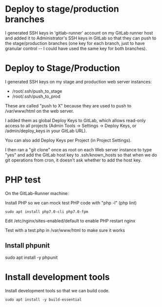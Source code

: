# Deploy to stage/production branches

I generated SSH keys in 'gitlab-runner' account on my
GitLab runner host and added it to Administrator's SSH
keys in GitLab so that they can push to the stage/production
branches (one key for each branch, just to have granular
control -- I could have used the same key for both branches).

# Deploy to Stage/Production

I generated SSH keys on my stage and production web server
instances:

- /root/.ssh/push_to_stage
- /root/.ssh/push_to_prod

These are called "push to X" because they are used to push
to /var/www/html on the web server.

I added them as global Deploy Keys to GitLab, which allows
read-only access to all projects (Admin Tools -> Settings
-> Deploy Keys, or /admin/deploy_keys in your GitLab URL).

You can also add Deploy Keys per Project (in Project Settings).

I then ran a "git clone" once as root on each Web server instance
to type "yes" and add the GitLab host key to .ssh/known_hosts
so that when we do git operations from cron, it doesn't ask
whether to add the host key.

# PHP test

On the GitLab-Runner machine:

Install PHP so we can mock test PHP code with "php -l" (php lint)

```
sudo apt install php7.0-cli php7.0-fpm
```
Edit /etc/nginx/sites-enabled/default to enable PHP
restart nginx

Test with a test.php in /var/www/html to make sure it works

## Install phpunit

sudo apt install -y phpunit

# Install development tools

Install development tools so that we can build code.

```
sudo apt install -y build-essential
```
